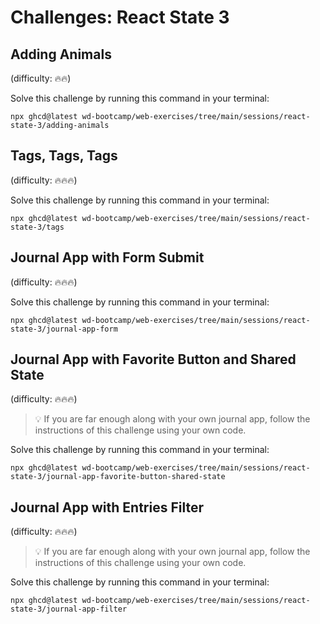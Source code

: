 # Challenges: React State 3

## Adding Animals

(difficulty: 🔥🔥)

Solve this challenge by running this command in your terminal:

```
npx ghcd@latest wd-bootcamp/web-exercises/tree/main/sessions/react-state-3/adding-animals
```

## Tags, Tags, Tags

(difficulty: 🔥🔥🔥)

Solve this challenge by running this command in your terminal:

```
npx ghcd@latest wd-bootcamp/web-exercises/tree/main/sessions/react-state-3/tags
```

## Journal App with Form Submit

(difficulty: 🔥🔥🔥)

Solve this challenge by running this command in your terminal:

```
npx ghcd@latest wd-bootcamp/web-exercises/tree/main/sessions/react-state-3/journal-app-form
```

## Journal App with Favorite Button and Shared State

(difficulty: 🔥🔥🔥)

> 💡 If you are far enough along with your own journal app, follow the
> instructions of this challenge using your own code.

Solve this challenge by running this command in your terminal:

```
npx ghcd@latest wd-bootcamp/web-exercises/tree/main/sessions/react-state-3/journal-app-favorite-button-shared-state
```

## Journal App with Entries Filter

(difficulty: 🔥🔥🔥)

> 💡 If you are far enough along with your own journal app, follow the
> instructions of this challenge using your own code.

Solve this challenge by running this command in your terminal:

```
npx ghcd@latest wd-bootcamp/web-exercises/tree/main/sessions/react-state-3/journal-app-filter
```
